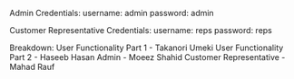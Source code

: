 Admin Credentials:
  username: admin
  password: admin

Customer Representative Credentials:
  username: reps
  password: reps

Breakdown:
  User Functionality Part 1 - Takanori Umeki
  User Functionality Part 2 - Haseeb Hasan
  Admin - Moeez Shahid
  Customer Representative - Mahad Rauf
